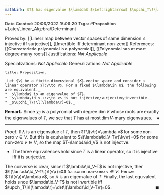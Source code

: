 ```yaml
---
mathLink: $T$ has eigenvalue $\lambda$ $\Leftrightarrow$ $\upchi_T\!\l(\lambda\r)=0$
---
```


<div class="topSpace"></div>

Date Created: 20/06/2022 15:06:29
Tags: #Proposition #Later/Linear_Algebra/Determinant

Proved by: [[Linear map between vector spaces of same dimension is injective iff surjective]], [[Invertible iff determinant non-zero]]
References: [[Characteristic polynomial is a polynomial]], [[Polynomial has at most degree-many roots]]
Justifications: _Not Applicable_

Specializations: _Not Applicable_
Generalizations: _Not Applicable_

``` ad-Proposition
title: Proposition.

_Let $V$ be a finite-dimensional $K$-vector space and consider a linear operator $T:V\to V$. For a fixed $\lambda\in K$, the following are equivalent._
* _$\lambda$ is an eigenvalue of $T$._
* _$\lambda\id_V-T:V\to V$ is not injective/surjective/invertible._
* _$\upchi_T\!\l(\lambda\r)=0$._

```

**Remark.** Since $\upchi_T$ is a polynomial with degree $\dim V$ whose roots are exactly the eigenvalues of $T$, we see that $T$ has at most $\dim V$-many eigenvalues.<span style="float:right;">$\blacklozenge$</span>

---

_Proof_. If $\lambda$ is an eigenvalue of $T$, then $T\l(v\r)=\lambda v$ for some non-zero $v\in V$. But this is equivalent to $\l(\lambda\id_V-T\r)\l(v\r)=0$ for some non-zero $v\in V$, so the map $T-\lambda\id_V$ is not injective.
* The three equivalences hold since $T$ is a linear operator, so it is injective iff it is surjective.

The converse is clear, since if $\lambda\id_V-T$ is not injective, then $\l(\lambda\id_V-T\r)\l(v\r)=0$ for some non-zero $v\in V$. Hence $T\l(v\r)=\lambda v$, so $\lambda$ is an eigenvalue of $T$. Finally, the last equivalent holds since $\lambda\id_V-T$ is not invertible iff $\upchi_T\!\l(\lambda\r)=\det\l(\lambda\id_V-T\r)=0$.<span style="float:right;">$\blacksquare$</span>
